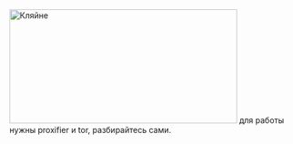 <img src="https://encrypted-tbn0.gstatic.com/images?q=tbn:ANd9GcT1KuiewplyOKTblCznBtrNGqL0-l9B6xyKyw&s" alt="Кляйне" width="400" height="200"/>
для работы нужны proxifier и tor, разбирайтесь сами.
